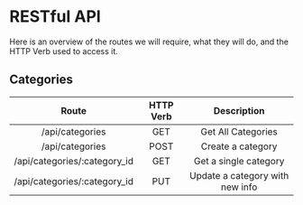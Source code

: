 RESTful API
=========

Here is an overview of the routes we will require, what they will do, and the HTTP Verb used to access it.

Categories
----
| Route   	                        |      HTTP Verb    |  Description 	                            |
|:----------:	                    |:-------------:	|:------:	                                |
| /api/categories	                |  GET  	        | Get All Categories 	                    |
| /api/categories 	                |  POST   	        | Create a category     	                |
| /api/categories/:category_id 	    |  GET   	        | Get a single category  	                |
| /api/categories/:category_id      |  PUT              | Update a category with new info           |
